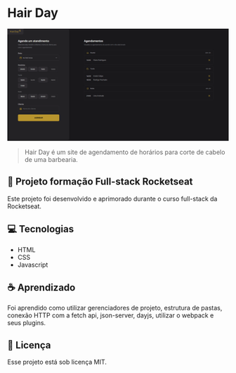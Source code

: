 # Hair Day

<img src="./src/assets/desktop.png" alt="desktop">

> Hair Day é um site de agendamento de horários para corte de cabelo de uma barbearia.

## 🚀 Projeto formação Full-stack Rocketseat

Este projeto foi desenvolvido e aprimorado durante o curso full-stack da Rocketseat.

## 💻 Tecnologias

- HTML
- CSS
- Javascript

## ☕ Aprendizado

Foi aprendido como utilizar gerenciadores de projeto, estrutura de pastas, conexão
HTTP com a fetch api, json-server, dayjs, utilizar o webpack e seus plugins.

## 📝 Licença

Esse projeto está sob licença MIT.
